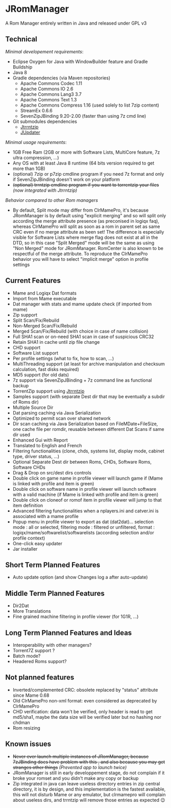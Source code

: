 # JRomManager

A Rom Manager entirely written in Java and released under GPL v3

## Technical
_Minimal developement requirements_:
- Eclipse Oxygen for Java with WindowBuilder feature and Gradle Buildship
- Java 8
- Gradle dependencies (via Maven repositories)
	- Apache Commons Codec 1.11 
	- Apache Commons IO 2.6
	- Apache Commons Lang3 3.7
	- Apache Commons Text 1.3
	- Apache Commons Compress 1.16 (used solely to list 7zip content)
	- StreamEx 0.6.6
	- SevenZipJBinding 9.20-2.00 (faster than using 7z cmd line)
- Git submodules dependencies
	- [Jtrrntzip](https://github.com/optyfr/Jtrrntzip)
	- [JUpdater](https://github.com/optyfr/JUpdater)

_Minimal usage requirements_:
- 1GB Free Ram (2GB or more with Software Lists, MultiCore feature, 7z ultra compression, ...)
- Any OS with at least Java 8 runtime (64 bits version required to get more than 1GB)
- (optional) 7zip or p7zip cmdline program if you need 7z format and only if SevenZipJBinding doesn't work on your platform
- ~~(optional) trrntzip cmdline program if you want to torrentzip your files~~ *(now integrated with Jtrrntzip)*

_Behavior compared to other Rom managers_
- By default, Split mode may differ from ClrMamePro, it's because JRomManager is by default using "explicit merging" and so will split only according the merge attribute presence (as preconised in logiqx faq), whereas ClrMamePro will split as soon as a rom in parent set as same CRC even if no merge attribute as been set! The difference is especially visible for Software Lists where merge flag does not exist at all in the DTD, so in this case "Split Merged" mode will be the same as using "Non Merged" mode for JRomManager. RomCenter is also known to be respectful of the merge attribute. To reproduce the ClrMamePro behavior you will have to select "implicit merge" option in profile settings

## Current Features
- Mame and Logiqx Dat formats
- Import from Mame executable
- Dat manager with stats and mame update check (if imported from mame)
- Zip support
- Split Scan/Fix/Rebuild
- Non-Merged Scan/Fix/Rebuild
- Merged Scan/Fix/Rebuild (with choice in case of name collision)
- Full SHA1 scan or on-need SHA1 scan in case of suspicious CRC32
- Retain SHA1 in cache until zip file change
- CHD support
- Software List support
- Per profile settings (what to fix, how to scan, ...)
- MultiThreading support (at least for archive manipulation and checksum calculation, fast disks required)
- MD5 support (for old dats)
- 7z support via SevenZipJBinding + 7z command line as functional backup
- TorrentZip support using [Jtrrntzip](https://github.com/optyfr/Jtrrntzip)
- Samples support (with separate Dest dir that may be eventually a subdir of Roms dir)
- Multiple Source Dir
- Dat parsing caching via Java Serialization
- Optimized to permit scan over shared network
- Dir scan caching via Java Serialization based on FileMDate+FileSize, one cache file per romdir, reusable between different Dat Scans if same dir used
- Enhanced Gui with Report
- Translated to English and French
- Filtering functionalities (clone, chds, systems list, display mode, cabinet type, driver status, ...)
- Optional Separate Dest dir between Roms, CHDs, Software Roms, Software CHDs
- Drag & Drop on src/dest dirs controls
- Double click on game name in profile viewer will launch game if (Mame is linked with profile and item is green)
- Double click on software name in profile viewer will launch software with a valid machine (if Mame is linked with profile and item is green)
- Double click on cloneof or romof item in profile viewer will jump to that item definition
- Advanced filtering functionalities when a nplayers.ini and catver.ini is associated with a mame profile
- Popup menu in profile viewer to export as dat (dat2dat)... selection mode : all or selected, filtering mode : filtered or unfiltered, format : logiqx/mame/softwarelist/softwarelists (according selection and/or profile context)
- One-click easy updater
- Jar installer

## Short Term Planned Features
- Auto update option (and show Changes log a after auto-update)

## Middle Term Planned Features
- Dir2Dat
- More Translations
- Fine grained machine filtering in profile viewer (for 1G1R, ...)

## Long Term Planned Features and Ideas
- Interoperability with other managers?
- Torrent7Z support ?
- Batch mode?
- Headered Roms support?

## Not planned features
- Inverted/complemented CRC: obsolete replaced by "status" attribute since Mame 0.68
- Old ClrMamePro non-xml format: even considered as deprecated by ClrMamePro
- CHD verification: data won't be verified, only header is read to get md5/sha1, maybe the data size will be verified later but no hashing nor chdman
- Rom resizing

## Known issues
- ~~Never ever launch multiple instances of JRomManager, because 7zJBinding does have problem with this , and also because you may get stranges other things~~ *(Prevented app to launch twice)*
- JRomManager is still in early developpement stage, do not complain if it broke your romset and you didn't make any copy or backup
- Zip integrated in java can leave useless directory entries in zip central directory, it is by design, and this implementation is the fastest available, this will not disturb Mame or any emulator, but clrmamepro will complain about useless dirs, and trrntzip will remove those entries as expected :wink:
